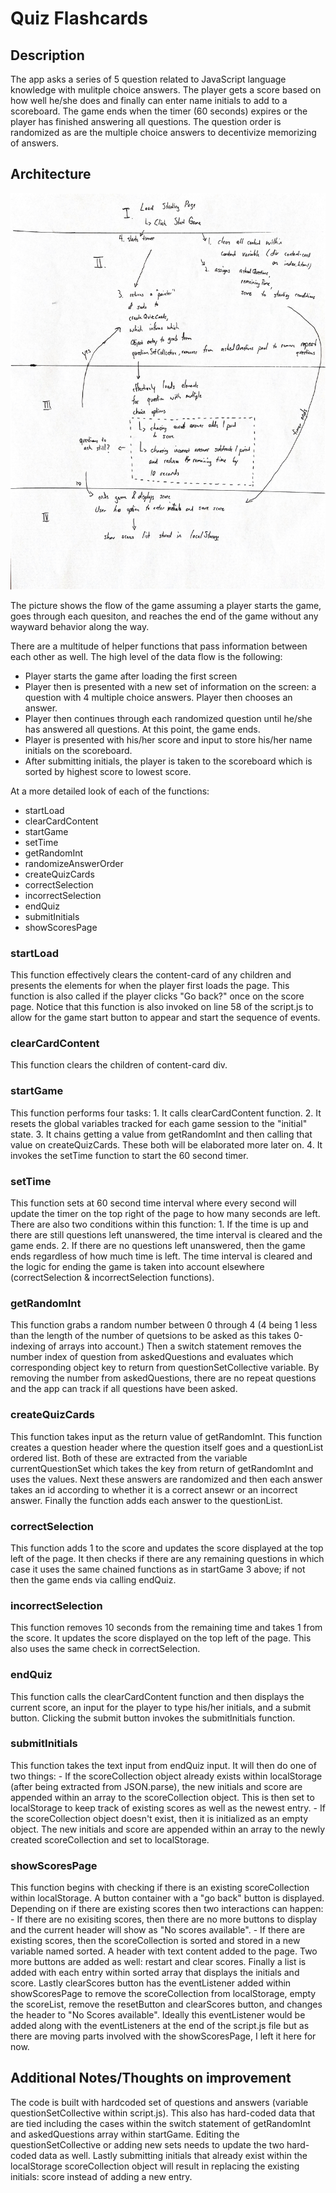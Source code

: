# Quiz Flashcards

## Description
The app asks a series of 5 question related to JavaScript language knowledge with mulitple choice answers. The player gets a score based on how well he/she does and finally can enter name initials to add to a scoreboard. The game ends when the timer (60 seconds) expires or the player has finished answering all questions. The question order is randomized as are the multiple choice answers to decentivize memorizing of answers.

## Architecture
![screenshot](./assets/images/drawing_flow.jpg)

The picture shows the flow of the game assuming a player starts the game, goes through each quesiton, and reaches the end of the game without any wayward behavior along the way.

There are a multitude of helper functions that pass information between each other as well. The high level of the data flow is the following:
  - Player starts the game after loading the first screen
  - Player then is presented with a new set of information on the screen: a question with 4 multiple choice answers. Player then chooses an answer.
  - Player then continues through each randomized question until he/she has answered all questions. At this point, the game ends.
  - Player is presented with his/her score and input to store his/her name initials on the scoreboard.
  - After submitting initials, the player is taken to the scoreboard which is sorted by highest score to lowest score.

  At a more detailed look of each of the functions:

  - startLoad
  - clearCardContent
  - startGame
  - setTime
  - getRandomInt
  - randomizeAnswerOrder
  - createQuizCards
  - correctSelection
  - incorrectSelection
  - endQuiz
  - submitInitials
  - showScoresPage

  ### startLoad
  This function effectively clears the content-card of any children and presents the elements for when the player first loads the page. This function is also called if the player clicks "Go back?" once on the score page. Notice that this function is also invoked on line 58 of the script.js to allow for the game start button to appear and start the sequence of events.

  ### clearCardContent
  This function clears the children of content-card div.

  ### startGame
  This function performs four tasks:
    1. It calls clearCardContent function.
    2. It resets the global variables tracked for each game session to the "initial" state.
    3. It chains getting a value from getRandomInt and then calling that value on createQuizCards. These both will be elaborated more later on.
    4. It invokes the setTime function to start the 60 second timer.

  ### setTime
  This function sets at 60 second time interval where every second will update the timer on the top right of the page to how many seconds are left. There are also two conditions within this function:
    1. If the time is up and there are still questions left unanswered, the time interval is cleared and the game ends.
    2. If there are no questions left unanswered, then the game ends regardless of how much time is left. The time interval is cleared and the logic for ending the game is taken into account elsewhere (correctSelection & incorrectSelection functions).

  ### getRandomInt
  This function grabs a random number between 0 through 4 (4 being 1 less than the length of the number of quetsions to be asked as this takes 0-indexing of arrays into account.) Then a switch statement removes the number index of question from askedQuestions and evaluates which corresponding object key to return from questionSetCollective variable. By removing the number from askedQuestions, there are no repeat questions and the app can track if all questions have been asked.

  ### createQuizCards
  This function takes input as the return value of getRandomInt. This function creates a question header where the question itself goes and a questionList ordered list. Both of these are extracted from the variable currentQuestionSet which takes the key from return of getRandomInt and uses the values. Next these answers are randomized and then each answer takes an id according to whether it is a correct ansewr or an incorrect answer. Finally the function adds each answer to the questionList.

  ### correctSelection
  This function adds 1 to the score and updates the score displayed at the top left of the page. It then checks if there are any remaining questions in which case it uses the same chained functions as in startGame 3 above; if not then the game ends via calling endQuiz.

  ### incorrectSelection
  This function removes 10 seconds from the remaining time and takes 1 from the score. It updates the score displayed on the top left of the page. This also uses the same check in correctSelection.

  ### endQuiz
  This function calls the clearCardContent function and then displays the current score, an input for the player to type his/her initials, and a submit button. Clicking the submit button invokes the submitInitials function.

  ### submitInitials
  This function takes the text input from endQuiz input. It will then do one of two things:
    - If the scoreCollection object already exists within localStorage (after being extracted from JSON.parse), the new initials and score are appended within an array to the scoreCollection object. This is then set to localStorage to keep track of existing scores as well as the newest entry.
    - If the scoreCollection object doesn't exist, then it is initialized as an empty object. The new initials and score are appended within an array to the newly created scoreCollection and set to localStorage.

  ### showScoresPage
  This function begins with checking if there is an existing scoreCollection within localStorage. A button container with a "go back" button is displayed. Depending on if there are existing scores then two interactions can happen:
    - If there are no exisiting scores, then there are no more buttons to display and the current header will show as "No scores available".
    - If there are existing scores, then the scoreCollection is sorted and stored in a new variable named sorted. A header with text content added to the page. Two more buttons are added as well: restart and clear scores. Finally a list is added with each entry within sorted array that displays the initials and score. Lastly clearScores button has the eventListener added within showScoresPage to remove the scoreCollection from localStorage, empty the scoreList, remove the resetButton and clearScores button, and changes the header to "No Scores available". Ideally this eventListener would be added along with the eventListeners at the end of the script.js file but as there are moving parts involved with the showScoresPage, I left it here for now.

  ## Additional Notes/Thoughts on improvement
  The code is built with hardcoded set of questions and answers (variable questionSetCollective within script.js). This also has hard-coded data that are tied including the cases within the switch statement of getRandomInt and askedQuestions array within startGame. Editing the questionSetCollective or adding new sets needs to update the two hard-coded data as well. Lastly submitting initials that already exist within the localStorage scoreCollection object will result in replacing the existing initials: score instead of adding a new entry. 